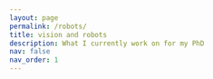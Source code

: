 ```yaml
---
layout: page
permalink: /robots/
title: vision and robots
description: What I currently work on for my PhD
nav: false
nav_order: 1
---
```


